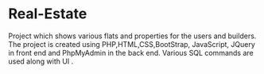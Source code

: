 # Real-Estate
Project which shows various flats and properties for the users and builders. The project is created using PHP,HTML,CSS,BootStrap, JavaScript, JQuery in front end and PhpMyAdmin in the back end. Various SQL commands are used along with UI .
